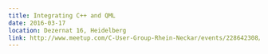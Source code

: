 ```yaml
---
title: Integrating C++ and QML
date: 2016-03-17
location: Dezernat 16, Heidelberg
link: http://www.meetup.com/C-User-Group-Rhein-Neckar/events/228642308/
---
```

